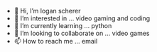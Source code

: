 - 👋 Hi, I’m logan scherer
- 👀 I’m interested in ... video gaming and coding
- 🌱 I’m currently learning ... python
- 💞️ I’m looking to collaborate on ... video games
- 📫 How to reach me ... email

<!---
723309009/723309009 is a ✨ special ✨ repository because its `README.md` (this file) appears on your GitHub profile.
You can click the Preview link to take a look at your changes.
--->
